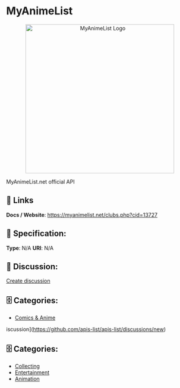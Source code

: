 # MyAnimeList
<p align="center">
    <img width="400" src="https://raw.githubusercontent.com/apis-list/apis-list/main/apis/myanimelist/logo_256x256.png" alt="MyAnimeList Logo"/>
</p>

MyAnimeList.net official API

##  🔗 Links
**Docs / Website**: https://myanimelist.net/clubs.php?cid=13727

## 🧬 Specification:
**Type**: N/A
**URI**: N/A

## 💬 Discussion:
[Create discussion](https://github.com/apis-list/apis-list/discussions/new)

## 🗄️ Categories:
- [Comics & Anime](https://github.com/apis-list/apis-list#comics-and-anime)



iscussion](https://github.com/apis-list/apis-list/discussions/new)

## 🗄️ Categories:
- [Collecting](https://github.com/apis-list/apis-list#collecting)
- [Entertainment](https://github.com/apis-list/apis-list#entertainment)
- [Animation](https://github.com/apis-list/apis-list#animation)







